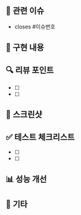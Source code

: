 ## 📌 관련 이슈

- closes #이슈번호

## 📝 구현 내용

<!-- 구현한 내용을 자세히 적어주세요 -->

## 🔍 리뷰 포인트

<!-- 리뷰어가 중점적으로 봐주었으면 하는 부분을 적어주세요 -->

- [ ]
- [ ]

## 📸 스크린샷

<!-- UI 변경사항이 있다면 스크린샷을 첨부해주세요 -->

## ✅ 테스트 체크리스트

<!-- 테스트 해봐야 하는 부분들을 적어주세요 -->

- [ ]
- [ ]

## 📊 성능 개선

<!-- 성능 개선 사항이 있다면 적어주세요 -->

## 🎸 기타

<!-- 기타 참고 사항이 있다면 적어주세요 -->
